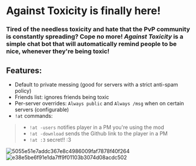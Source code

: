 # Against Toxicity is finally here!

### Tired of the needless toxicity and hate that the PvP community is constantly spreading? Cope no more! _Against Toxicity_ is a simple chat bot that will automatically remind people to be nice, whenever they're being toxic!
## Features:
- Default to private messing (good for servers with a strict anti-spam policy)
- Friends list: ignores friends being toxic
- Per-server overrides: `Always public` and `Always /msg` when on certain servers (configurable)
- `!at` commands:
> - `!at -users` notifies player in a PM you're using the mod
> - `!at -download` sends the Github link to the player in a PM
> - `!at :3` secret!! :3

![5055e51e7addc367e8c4986009faf7878f40f264](https://github.com/epicgamerjamer/Against_Toxicity/assets/101027811/e06e10c1-0375-4df3-8e1f-7a140c388585)
![e38e5be6f91e1da7ff9f01103b3074d08acdc502](https://github.com/epicgamerjamer/Against_Toxicity/assets/101027811/d0e9160d-df06-4dfa-a841-fbad131861ba)
